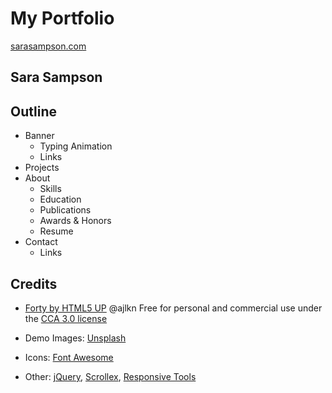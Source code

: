 # My Portfolio

[sarasampson.com](https://www.sarasampson.com/)

## Sara Sampson

## Outline

* Banner
  * Typing Animation
  * Links
* Projects
* About
  * Skills
  * Education
  * Publications
  * Awards & Honors
  * Resume
* Contact
  * Links

## Credits

* [Forty by HTML5 UP](html5up.net) @ajlkn Free for personal and commercial use under the [CCA 3.0 license](html5up.net/license)

* Demo Images: [Unsplash](unsplash.com)

* Icons: [Font Awesome](fontawesome.io)

* Other: [jQuery](jquery.com), [Scrollex](github.com/ajlkn/jquery.scrollex), [Responsive Tools](github.com/ajlkn/responsive-tools)
